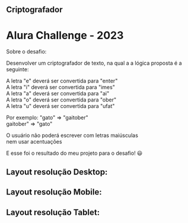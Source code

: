 ## Criptografador

# Alura Challenge - 2023 

Sobre o desafio:  <br>

Desenvolver um criptografador de texto, na qual a 
a lógica proposta é a seguinte:<br>

A letra "e" deverá ser convertida para "enter" <br>
A letra "i" deverá ser convertida para "imes" <br> 
A letra "a" deverá ser convertida para "ai" <br>
A letra "o" deverá ser convertida para "ober" <br> 
A letra "u" deverá ser convertida para "ufat" <br> 

Por exemplo:
"gato" => "gaitober" <br> 
gaitober" => "gato" <br> 

O usuário não poderá escrever com letras maiúsculas <br>
nem usar acentuações <br>

E esse foi o resultado do meu projeto para o desafio! 😃 <br>

## Layout resolução Desktop:



## Layout resolução Mobile:



## Layout resolução Tablet:


 
 
 
 


